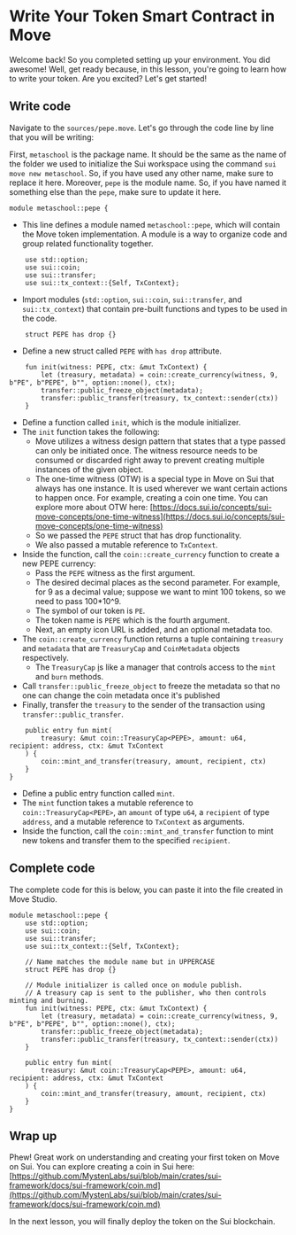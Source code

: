 # Write Your Token Smart Contract in Move

Welcome back!  So you completed setting up your environment. You did awesome! Well, get ready because, in this lesson, you're going to learn how to write your token.  Are you excited? Let's get started!

## Write code

Navigate to the `sources/pepe.move`. Let's go through the code line by line that you will be writing:

First, `metaschool` is the package name. It should be the same as the name of the folder we used to initialize the Sui workspace using the command `sui move new metaschool`. So, if you have used any other name, make sure to replace it here. Moreover, `pepe` is the module name. So, if you have named it something else than the `pepe`, make sure to update it here.

```
module metaschool::pepe {
```

- This line defines a module named `metaschool::pepe`, which will contain the Move token implementation. A module is a way to organize code and group related functionality together.

```
    use std::option;
    use sui::coin;
    use sui::transfer;
    use sui::tx_context::{Self, TxContext};
```

- Import modules (`std::option`, `sui::coin`, `sui::transfer`, and `sui::tx_context`) that contain pre-built functions and types to be used in the code.

```
    struct PEPE has drop {}
```

- Define a new struct called `PEPE` with `has drop` attribute.

```
    fun init(witness: PEPE, ctx: &mut TxContext) {
        let (treasury, metadata) = coin::create_currency(witness, 9, b"PE", b"PEPE", b"", option::none(), ctx);
        transfer::public_freeze_object(metadata);
        transfer::public_transfer(treasury, tx_context::sender(ctx))
    }

```

- Define a function called `init`, which is the module initializer.
- The `init` function takes the following:
    - Move utilizes a witness design pattern that states that a type passed can only be initiated once. The witness resource needs to be consumed or discarded right away to prevent creating multiple instances of the given object.
    - The one-time witness (OTW) is a special type in Move on Sui that always has one instance. It is used wherever we want certain actions to happen once. For example, creating a coin one time. You can explore more about OTW here: [https://docs.sui.io/concepts/sui-move-concepts/one-time-witness](https://docs.sui.io/concepts/sui-move-concepts/one-time-witness)
    - So we passed the `PEPE` struct that has drop functionality.
    - We also passed a mutable reference to `TxContext`.
- Inside the function, call the `coin::create_currency` function to create a new PEPE currency:
    - Pass the `PEPE` witness as the first argument.
    - The desired decimal places as the second parameter. For example, for 9 as a decimal value; suppose we want to mint 100 tokens, so we need to pass 100*10^9.
    - The symbol of our token is `PE`.
    - The token name is `PEPE` which is the fourth argument.
    - Next, an empty icon URL is added, and an optional metadata too.
- The `coin::create_currency` function returns a tuple containing `treasury` and `metadata` that are `TreasuryCap` and `CoinMetadata` objects respectively.
    - The `TreasuryCap` [i](https://github.com/sui-foundation/sui-move-intro-course/blob/main/unit-two/lessons/6_capability_design_pattern.md)s like a manager that controls access to the `mint` and `burn` methods.
- Call `transfer::public_freeze_object` to freeze the metadata so that no one can change the coin metadata once it's published
- Finally, transfer the `treasury` to the sender of the transaction using `transfer::public_transfer`.

```
    public entry fun mint(
        treasury: &mut coin::TreasuryCap<PEPE>, amount: u64, recipient: address, ctx: &mut TxContext
    ) {
        coin::mint_and_transfer(treasury, amount, recipient, ctx)
    }
}

```

- Define a public entry function called `mint`.
- The `mint` function takes a mutable reference to `coin::TreasuryCap<PEPE>`, an `amount` of type `u64`, a `recipient` of type `address`, and a mutable reference to `TxContext` as arguments.
- Inside the function, call the `coin::mint_and_transfer` function to mint new tokens and transfer them to the specified `recipient`.

## Complete code

The complete code for this is below, you can paste it into the file created in Move Studio.

```
module metaschool::pepe {
    use std::option;
    use sui::coin;
    use sui::transfer;
    use sui::tx_context::{Self, TxContext};

    // Name matches the module name but in UPPERCASE
    struct PEPE has drop {}

    // Module initializer is called once on module publish.
    // A treasury cap is sent to the publisher, who then controls minting and burning.
    fun init(witness: PEPE, ctx: &mut TxContext) {
        let (treasury, metadata) = coin::create_currency(witness, 9, b"PE", b"PEPE", b"", option::none(), ctx);
        transfer::public_freeze_object(metadata);
        transfer::public_transfer(treasury, tx_context::sender(ctx))
    }

    public entry fun mint(
        treasury: &mut coin::TreasuryCap<PEPE>, amount: u64, recipient: address, ctx: &mut TxContext
    ) {
        coin::mint_and_transfer(treasury, amount, recipient, ctx)
    }
}
```

## Wrap up

Phew! Great work on understanding and creating your first token on Move on Sui. You can explore creating a coin in Sui here: [https://github.com/MystenLabs/sui/blob/main/crates/sui-framework/docs/sui-framework/coin.md](https://github.com/MystenLabs/sui/blob/main/crates/sui-framework/docs/sui-framework/coin.md)

In the next lesson, you will finally deploy the token on the Sui blockchain.